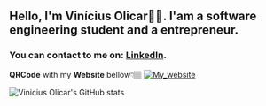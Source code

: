## Hello, I'm Vinícius Olicar✌🏽. I'am a software engineering student and a entrepreneur.
### You can contact to me on: [LinkedIn](https://www.linkedin.com/in/vin%C3%ADcius-carvalho-01a6a3203/). 

  **QRCode** with my **Website** bellow👇🏽
[![My_website](https://dyn-qrcode.vercel.app/api?url=https://viniciusolicar.me)](https://viniciusolicar.me)

![Vinicius Olicar's GitHub stats](https://github-readme-stats.vercel.app/api?username=volicar&show_icons=true&theme=dracula)



<!--
- 🔭 I’m currently working on ...
- 🌱 I’m currently learning ...
- 👯 I’m looking to collaborate on ...
- 🤔 I’m looking for help with ...
- 💬 Ask me about ...
- 📫 How to reach me: ...
- 😄 Pronouns: ...
- ⚡ Fun fact: ...
-->
